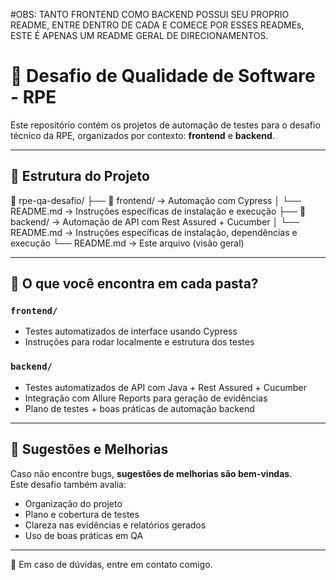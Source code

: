

#OBS: TANTO FRONTEND COMO BACKEND POSSUI SEU PROPRIO README, ENTRE DENTRO DE CADA E COMECE POR ESSES READMEs, ESTE É APENAS UM README GERAL DE DIRECIONAMENTOS.

# 🧪 Desafio de Qualidade de Software - RPE

Este repositório contém os projetos de automação de testes para o desafio técnico da RPE, organizados por contexto: **frontend** e **backend**.

---

## 📁 Estrutura do Projeto

📂 rpe-qa-desafio/ ├── 📁 frontend/ → Automação com Cypress │ └── README.md → Instruções específicas de instalação e execução 
├── 📁 backend/ → Automação de API com Rest Assured + Cucumber │ └── README.md → Instruções específicas de instalação, dependências e execução
└── README.md → Este arquivo (visão geral)


---

## 📌 O que você encontra em cada pasta?

### `frontend/`
- Testes automatizados de interface usando Cypress
- Instruções para rodar localmente e estrutura dos testes

### `backend/`
- Testes automatizados de API com Java + Rest Assured + Cucumber
- Integração com Allure Reports para geração de evidências
- Plano de testes + boas práticas de automação backend

---

## 📝 Sugestões e Melhorias

Caso não encontre bugs, **sugestões de melhorias são bem-vindas**.  
Este desafio também avalia:

- Organização do projeto  
- Plano e cobertura de testes  
- Clareza nas evidências e relatórios gerados  
- Uso de boas práticas em QA

---

💬 Em caso de dúvidas, entre em contato comigo.
